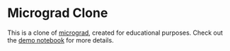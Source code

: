 # Micrograd Clone

This is a clone of [micrograd](https://github.com/karpathy/micrograd), created for educational purposes. 
Check out the [demo notebook](demo.ipynb) for more details.